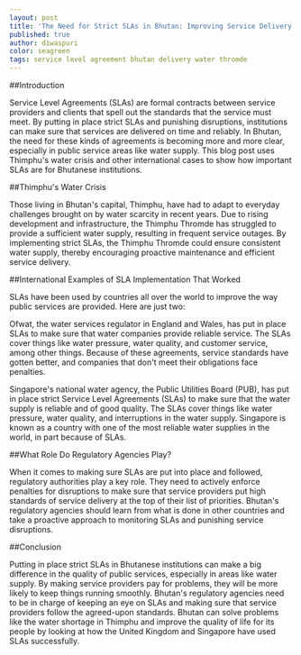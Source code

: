 ```yaml
---
layout: post
title: 'The Need for Strict SLAs in Bhutan: Improving Service Delivery and Addressing Disruptions'
published: true
author: diwaspuri
color: seagreen
tags: service level agreement bhutan delivery water thromde
---
```


##Introduction

Service Level Agreements (SLAs) are formal contracts between service providers and clients that spell out the standards that the service must meet. By putting in place strict SLAs and punishing disruptions, institutions can make sure that services are delivered on time and reliably. In Bhutan, the need for these kinds of agreements is becoming more and more clear, especially in public service areas like water supply. This blog post uses Thimphu's water crisis and other international cases to show how important SLAs are for Bhutanese institutions.

##Thimphu's Water Crisis

Those living in Bhutan's capital, Thimphu, have had to adapt to everyday challenges brought on by water scarcity in recent years. Due to rising development and infrastructure, the Thimphu Thromde has struggled to provide a sufficient water supply, resulting in frequent service outages. By implementing strict SLAs, the Thimphu Thromde could ensure consistent water supply, thereby encouraging proactive maintenance and efficient service delivery.

##International Examples of SLA Implementation That Worked

SLAs have been used by countries all over the world to improve the way public services are provided. Here are just two:

Ofwat, the water services regulator in England and Wales, has put in place SLAs to make sure that water companies provide reliable service. The SLAs cover things like water pressure, water quality, and customer service, among other things. Because of these agreements, service standards have gotten better, and companies that don't meet their obligations face penalties.

Singapore's national water agency, the Public Utilities Board (PUB), has put in place strict Service Level Agreements (SLAs) to make sure that the water supply is reliable and of good quality. The SLAs cover things like water pressure, water quality, and interruptions in the water supply. Singapore is known as a country with one of the most reliable water supplies in the world, in part because of SLAs.

##What Role Do Regulatory Agencies Play?

When it comes to making sure SLAs are put into place and followed, regulatory authorities play a key role. They need to actively enforce penalties for disruptions to make sure that service providers put high standards of service delivery at the top of their list of priorities. Bhutan's regulatory agencies should learn from what is done in other countries and take a proactive approach to monitoring SLAs and punishing service disruptions.

##Conclusion

Putting in place strict SLAs in Bhutanese institutions can make a big difference in the quality of public services, especially in areas like water supply. By making service providers pay for problems, they will be more likely to keep things running smoothly. Bhutan's regulatory agencies need to be in charge of keeping an eye on SLAs and making sure that service providers follow the agreed-upon standards. Bhutan can solve problems like the water shortage in Thimphu and improve the quality of life for its people by looking at how the United Kingdom and Singapore have used SLAs successfully.